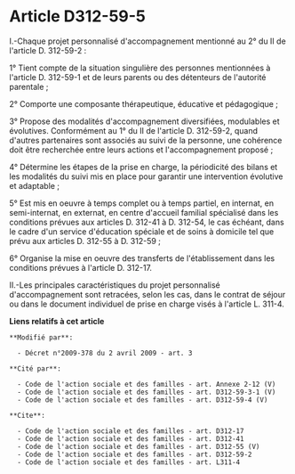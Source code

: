 # Article D312-59-5

I.-Chaque projet personnalisé d'accompagnement mentionné au 2° du II de l'article D. 312-59-2 : 

1° Tient compte de la situation singulière des personnes mentionnées à l'article D. 312-59-1 et de leurs parents ou des
détenteurs de l'autorité parentale ; 

2° Comporte une composante thérapeutique, éducative et pédagogique ; 

3° Propose des modalités d'accompagnement diversifiées, modulables et évolutives. Conformément au 1° du II de l'article D.
312-59-2, quand d'autres partenaires sont associés au suivi de la personne, une cohérence doit être recherchée entre leurs
actions et l'accompagnement proposé ; 

4° Détermine les étapes de la prise en charge, la périodicité des bilans et les modalités du suivi mis en place pour garantir
une intervention évolutive et adaptable ; 

5° Est mis en oeuvre à temps complet ou à temps partiel, en internat, en semi-internat, en externat, en centre d'accueil
familial spécialisé dans les conditions prévues aux articles D. 312-41 à D. 312-54, le cas échéant, dans le cadre d'un
service d'éducation spéciale et de soins à domicile tel que prévu aux articles D. 312-55 à D. 312-59 ; 

6° Organise la mise en oeuvre des transferts de l'établissement dans les conditions prévues à l'article D. 312-17. 

II.-Les principales caractéristiques du projet personnalisé d'accompagnement sont retracées, selon les cas, dans le contrat
de séjour ou dans le document individuel de prise en charge visés à l'article L. 311-4.

**Liens relatifs à cet article**

	**Modifié par**:

	  - Décret n°2009-378 du 2 avril 2009 - art. 3

	**Cité par**:

	  - Code de l'action sociale et des familles - art. Annexe 2-12 (V)
	  - Code de l'action sociale et des familles - art. D312-59-3-1 (V)
	  - Code de l'action sociale et des familles - art. D312-59-4 (V)

	**Cite**:

	  - Code de l'action sociale et des familles - art. D312-17
	  - Code de l'action sociale et des familles - art. D312-41
	  - Code de l'action sociale et des familles - art. D312-55 (V)
	  - Code de l'action sociale et des familles - art. D312-59-2
	  - Code de l'action sociale et des familles - art. L311-4
